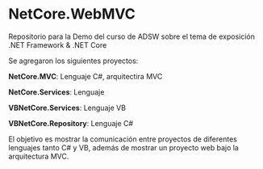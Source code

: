 # NetCore.WebMVC
Repositorio para la Demo del curso de ADSW sobre el tema de exposición .NET Framework & .NET Core

Se agregaron los siguientes proyectos:

**NetCore.MVC**: Lenguaje C#, arquitectira MVC

**NetCore.Services**: Lenguaje 

**VBNetCore.Services**: Lenguaje VB

**VBNetCore.Repository**: Lenguaje C#

El objetivo es mostrar la comunicación entre proyectos de diferentes lenguajes tanto C# y VB, además de mostrar un proyecto web bajo la arquitectura MVC.


